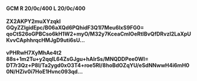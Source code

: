 #### GCM R 20/0c/400 L 20/0c/400
**ZX2AKPY2muXYzqkI**<br/>**GQyZZlgidEpc/B06aXQd6PQhidF3Q1l7Meu6lxS9FG0=**<br/>**qoCtS26oGPBCso6kH1W2+myO/M32y7KceaCmlOeRtlBvQfDRvzl2LaXpUKvvCAphhrqcHMJgD9uti6sU...**<br/><br/>
**vPHRwH7XyMhAe4t2**<br/>**88s+1m2Tu+y2qqlL64ZsGJgu+hAlrSs/MNQDDPee0WI=**<br/>**DT7r3Qz+P8I/Ta2ygd0xO3T4+roe5Rl/8hoBdOZqYU/eSdNNwwH4i6mH00N/HZiv0i7HoE1Hvnc093qd...**